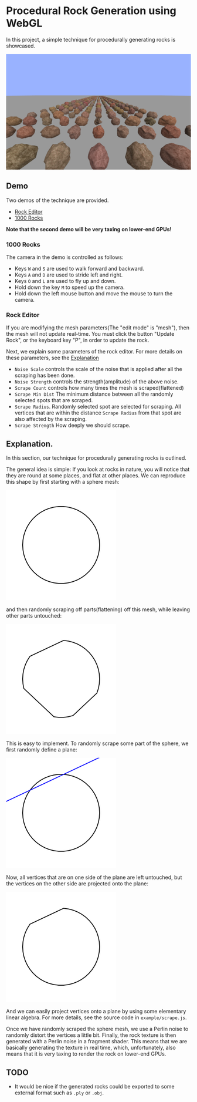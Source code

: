 # Procedural Rock Generation using WebGL

In this project, a simple technique for procedurally generating rocks is showcased.

![1000rocks](images/1000rocks.png)

## Demo

Two demos of the technique are provided.

* [Rock Editor](http://erkaman.github.io/gl-rock/example/index1.html)
* [1000 Rocks](http://erkaman.github.io/gl-rock/example/index2.html)

**Note that the second demo will be very taxing on lower-end GPUs!**

### 1000 Rocks

The camera in the demo is controlled as follows:

* Keys `W` and `S` are used to walk forward and backward.
* Keys `A` and `D` are used to stride left and right.
* Keys `O` and `L` are used to fly up and down.
* Hold down the key `M` to speed up the camera.
* Hold down the left mouse button and move the mouse to turn the camera.


### Rock Editor

If you are modifying the mesh parameters(The "edit mode" is "mesh"), then the mesh will not update real-time. You must click the button "Update Rock", or the keyboard key "P", in order to update the rock. 

Next, we explain some parameters of the rock editor. For more details on these parameters, see the  [Explanation](https://github.com/Erkaman/gl-rock#explanation) 

* `Noise Scale` controls the scale of the noise that is applied after all the scraping has been done.
* `Noise Strength` controls the strength(amplitude) of the above noise.
* `Scrape Count` controls how many times the mesh is scraped(flattened)
* `Scrape Min Dist` The minimum distance between all the randomly selected spots that are scraped.
* `Scrape Radius`.  Randomly selected spot are selected for scraping. All vertices that are within the distance `Scrape Radius` from that spot are also affected by the scraping.
* `Scrape Strength` How deeply we should scrape.





## Explanation.

In this section, our technique for procedurally generating rocks is outlined.

The general idea is simple: If you look at rocks in nature, you will notice that they are round at some places, and flat at other places. We can reproduce this shape by first starting with a sphere mesh:

<img src="images/c1.png" width="300" height="300" />

and then randomly scraping off parts(flattening) off this mesh, while leaving other parts untouched:

<img src="images/c2.png" width="300" height="300" />

This is easy to implement. To randomly scrape some part of the sphere, we first randomly define a plane:

<img src="images/c3.png" width="300" height="300" />

Now, all vertices that are on one side of the plane are left untouched, but the vertices on the other side are projected onto the plane:

<img src="images/c4.png" width="300" height="300" />

And we can easily project vertices onto a plane by using some elementary linear algebra. For more details, see the source code in `example/scrape.js`.

Once we have randomly scraped the sphere mesh, we use a Perlin noise to randomly distort the vertices a little bit. Finally, the rock texture is then generated with a Perlin noise in a fragment shader. This means that we are basically generating the texture in real time, which, unfortunately, also means that it is very taxing to render the rock on lower-end GPUs.


## TODO

* It would be nice if the generated rocks could be exported to some external format such as `.ply` or `.obj`.





